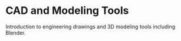 # CAD and Modeling Tools

Introduction to engineering drawings and 3D modeling tools including Blender.